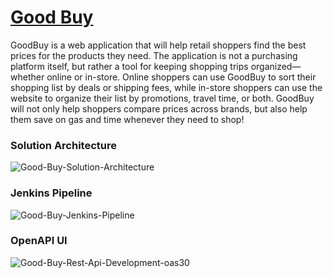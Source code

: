 # [Good Buy](https://main.d1ch79678kx2mg.amplifyapp.com/)
GoodBuy is a web application that will help retail shoppers find the best prices for the products they need.
The application is not a purchasing platform itself, but rather a tool for keeping shopping trips organized—whether
online or in-store. Online shoppers can use GoodBuy to sort their shopping list by deals or shipping fees,
while in-store shoppers can use the website to organize their list by promotions, travel time, or both.
GoodBuy will not only help shoppers compare prices across brands, but also help them save on gas and time
whenever they need to shop!

### Solution Architecture

![Good-Buy-Solution-Architecture](https://user-images.githubusercontent.com/64171964/232643216-fae92a82-9a7c-4397-8fd2-3f9eaf9c95d7.png)

### Jenkins Pipeline
![Good-Buy-Jenkins-Pipeline](https://user-images.githubusercontent.com/64171964/232631820-b06a9fad-c29b-4eca-b9b4-a85a74807ac5.png)

### OpenAPI UI
![Good-Buy-Rest-Api-Development-oas30](https://user-images.githubusercontent.com/64171964/232635154-5d586aca-5d0f-4369-b93c-fd56f44b0dfc.png)